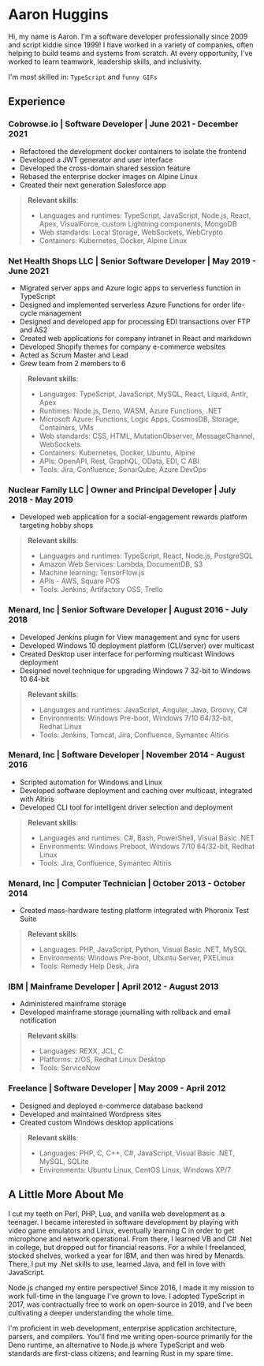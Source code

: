 <!---
#
# By default, content added below the "---" mark will appear in the home page
# between the top bar and the list of recent posts.
# To change the home page layout, edit the _layouts/home.html file.
# See: https://jekyllrb.com/docs/themes/#overriding-theme-defaults
#
layout: default
--->

# Aaron Huggins

Hi, my name is Aaron. I'm a software developer professionally since 2009 and script kiddie since 1999! I have worked in a variety of companies, often helping to build teams and systems from scratch. At every opportunity, I've worked to learn teamwork, leadership skills, and inclusivity.

I'm most skilled in: `TypeScript` and `funny GIFs`

## Experience

### **Cobrowse.io** | Software Developer | June 2021 - December 2021

- Refactored the development docker containers to isolate the frontend
- Developed a JWT generator and user interface
- Developed the cross-domain shared session feature
- Rebased the enterprise docker images on Alpine Linux
- Created their next generation Salesforce app

> **Relevant skills**:
>
> - Languages and runtimes: TypeScript, JavaScript, Node.js, React, Apex, VisualForce, custom Lightning components, MongoDB
> - Web standards: Local Storage, WebSockets, WebCrypto
> - Containers: Kubernetes, Docker, Alpine Linux

### **Net Health Shops LLC** | Senior Software Developer | May 2019 - June 2021

- Migrated server apps and Azure logic apps to serverless function in TypeScript
- Designed and implemented serverless Azure Functions for order life-cycle management
- Designed and developed app for processing EDI transactions over FTP and AS2
- Created web applications for company intranet in React and markdown
- Developed Shopify themes for company e-commerce websites
- Acted as Scrum Master and Lead
- Grew team from 2 members to 6

> **Relevant skills**:
>
> - Languages: TypeScript, JavaScript, MySQL, React, Liquid, Antlr, Apex
> - Runtimes: Node.js, Deno, WASM, Azure Functions, .NET
> - Microsoft Azure: Functions, Logic Apps, CosmosDB, Storage, Containers, VMs
> - Web standards: CSS, HTML, MutationObserver, MessageChannel, WebSockets
> - Containers: Kubernetes, Docker, Ubuntu, Alpine
> - APIs: OpenAPI, Rest, GraphQL, OData, EDI, C ABI
> - Tools: Jira, Confluence, SonarQube, Azure DevOps

### **Nuclear Family LLC** | Owner and Principal Developer | July 2018 - May 2019

- Developed web application for a social-engagement rewards platform targeting hobby shops

> **Relevant skills**:
>
> - Languages and runtimes: TypeScript, React, Node.js, PostgreSQL
> - Amazon Web Services: Lambda, DocumentDB, S3
> - Machine learning: TensorFlow.js
> - APIs - AWS, Square POS
> - Tools: Jenkins, Artifactory OSS, Trello

### **Menard, Inc** | Senior Software Developer | August 2016 - July 2018

- Developed Jenkins plugin for View management and sync for users
- Developed Windows 10 deployment platform (CLI/server) over multicast
- Created Desktop user interface for performing multicast Windows deployment
- Designed novel technique for upgrading Windows 7 32-bit to Windows 10 64-bit

> **Relevant skills**:
>
> - Languages and runtimes: JavaScript, Angular, Java, Groovy, C#
> - Environments: Windows Pre-boot, Windows 7/10 64/32-bit, Redhat Linux
> - Tools: Jenkins, Tomcat, Jira, Confluence, Symantec Altiris

### **Menard, Inc** | Software Developer | November 2014 - August 2016

- Scripted automation for Windows and Linux
- Developed software deployment and caching over multicast, integrated with Altiris
- Developed CLI tool for intelligent driver selection and deployment

> **Relevant skills**:
>
> - Languages and runtimes: C#, Bash, PowerShell, Visual Basic .NET
> - Environments: Windows Preboot, Windows 7/10 64/32-bit, Redhat Linux
> - Tools: Jira, Confluence, Symantec Altiris

### **Menard, Inc** | Computer Technician | October 2013 - October 2014

- Created mass-hardware testing platform integrated with Phoronix Test Suite

> **Relevant skills**:
>
> - Languages: PHP, JavaScript, Python, Visual Basic .NET, MySQL
> - Environments: Windows Pre-boot, Ubuntu Server, PXELinux
> - Tools: Remedy Help Desk, Jira

### **IBM** | Mainframe Developer | April 2012 - August 2013

- Administered mainframe storage
- Developed mainframe storage journalling with rollback and email notification

> **Relevant skills**:
>
> - Languages: REXX, JCL, C
> - Platforms: z/OS, Redhat Linux Desktop
> - Tools: ServiceNow

### **Freelance** | Software Developer | May 2009 - April 2012

- Designed and deployed e-commerce database backend
- Developed and maintained Wordpress sites
- Created custom Windows desktop applications

> **Relevant skills**:
>
> - Languages: PHP, C, C++, C#, JavaScript, Visual Basic .NET, MySQL, SQLite
> - Environments: Ubuntu Linux, CentOS Linux, Windows XP/7

## A Little More About Me

I cut my teeth on Perl, PHP, Lua, and vanilla web development as a teenager. I became interested in software development by playing with video game emulators and Linux, eventually learning C in order to get microphone and network operational. From there, I learned VB and C# .Net in college, but dropped out for financial reasons. For a while I freelanced, stocked shelves, worked a year for IBM, and then was hired by Menards. There, I put my .Net skills to use, learned Java, and fell in love with JavaScript.

Node.js changed my entire perspective! Since 2016, I made it my mission to work full-time in the language I've grown to love. I adopted TypeScript in 2017, was contractually free to work on open-source in 2019, and I've been cultivating a deeper understanding the whole time.

I'm proficient in web development, enterprise application architecture, parsers, and compilers. You'll find me writing open-source primarily for the Deno runtime, an alternative to Node.js where TypeScript and web standards are first-class citizens; and learning Rust in my spare time.
